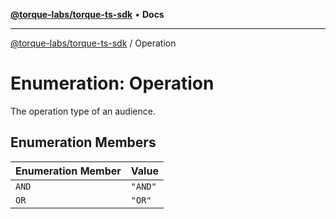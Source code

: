 [**@torque-labs/torque-ts-sdk**](../README.md) • **Docs**

***

[@torque-labs/torque-ts-sdk](../README.md) / Operation

# Enumeration: Operation

The operation type of an audience.

## Enumeration Members

| Enumeration Member | Value |
| ------ | ------ |
| `AND` | `"AND"` |
| `OR` | `"OR"` |
